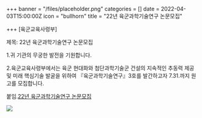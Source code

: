 +++
banner = "/files/placeholder.png"
categories = []
date = 2022-04-03T15:00:00Z
icon = "bullhorn"
title = "22년 육군과학기술연구 논문모집"

+++
\[육군교육사령부\]

제목: 22년 육군과학기술연구 논문모집

1\.귀 기관의 무궁한 발전을 기원합니다.

2\.육군교육사령부에서는 육군 현대화와 첨단과학기술군 건설의 지속적인 추동력 제공 및 미래 핵심기술 발굴을 위하여 『육군과학기술연구』3호를 발간하고자 7.31.까지 원고를 모집합니다.

붙임.[22년 육군과학기술연구 논문모집](/files/2_-3.zip)

![](/files/2_.JPG)
